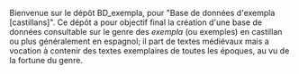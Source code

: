 Bienvenue sur le dépôt BD_exempla, pour "Base de données d'exempla [castillans]". Ce dépôt a pour objectif final la création d'une base de données consultable sur le genre des  _exempla_ (ou exemples) en castillan ou plus généralement en espagnol; il part de textes médiévaux mais a vocation à contenir des textes exemplaires de toutes les époques, au vu de la fortune du genre. 
